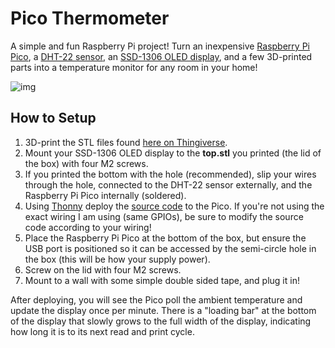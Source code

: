 # Pico Thermometer
A simple and fun Raspberry Pi project! Turn an inexpensive [Raspberry Pi Pico](https://www.raspberrypi.com/products/raspberry-pi-pico/), a [DHT-22 sensor](https://www.adafruit.com/product/385), an [SSD-1306 OLED display](https://www.adafruit.com/product/326), and a few 3D-printed parts into a temperature monitor for any room in your home!

![img](https://i.imgur.com/fKvxLX7.jpeg)

## How to Setup
1. 3D-print the STL files found [here on Thingiverse](https://www.thingiverse.com/thing:6691193).
2. Mount your SSD-1306 OLED display to the **top.stl** you printed (the lid of the box) with four M2 screws.
3. If you printed the bottom with the hole (recommended), slip your wires through the hole, connected to the DHT-22 sensor externally, and the Raspberry Pi Pico internally (soldered).
4. Using [Thonny](https://thonny.org/) deploy the [source code](./src/) to the Pico. If you're not using the exact wiring I am using (same GPIOs), be sure to modify the source code according to your wiring!
5. Place the Raspberry Pi Pico at the bottom of the box, but ensure the USB port is positioned so it can be accessed by the semi-circle hole in the box (this will be how your supply power).
5. Screw on the lid with four M2 screws.
6. Mount to a wall with some simple double sided tape, and plug it in!

After deploying, you will see the Pico poll the ambient temperature and update the display once per minute. There is a "loading bar" at the bottom of the display that slowly grows to the full width of the display, indicating how long it is to its next read and print cycle.